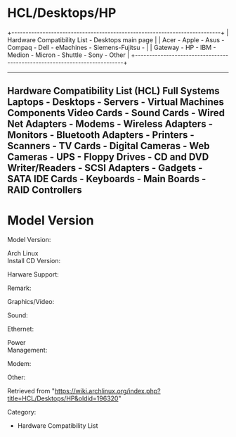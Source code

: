HCL/Desktops/HP
===============

+--------------------------------------------------------------------------+
| Hardware Compatibility List - Desktops main page                         |
| Acer - Apple - Asus - Compaq - Dell - eMachines - Siemens-Fujitsu -      |
| Gateway - HP - IBM - Medion - Micron - Shuttle - Sony - Other            |
+--------------------------------------------------------------------------+

  

  ------------------------------------------------------------------------------------------------------------------------------------------------------------------------------------------------------------------------------------------------------------------------------------------------------------------------
  Hardware Compatibility List (HCL)
  Full Systems
  Laptops - Desktops - Servers - Virtual Machines
  Components
  Video Cards - Sound Cards - Wired Net Adapters - Modems - Wireless Adapters - Monitors - Bluetooth Adapters - Printers - Scanners - TV Cards - Digital Cameras - Web Cameras - UPS - Floppy Drives - CD and DVD Writer/Readers - SCSI Adapters - Gadgets - SATA IDE Cards - Keyboards - Main Boards - RAID Controllers
  ------------------------------------------------------------------------------------------------------------------------------------------------------------------------------------------------------------------------------------------------------------------------------------------------------------------------

Model Version
=============

  
  
  
  
  
  
  
  
  

Model Version:

Arch Linux  
Install CD Version:  

Harware Support:

Remark:

Graphics/Video:

Sound:

Ethernet:

Power  
Management:  

Modem:

Other:

Retrieved from
"https://wiki.archlinux.org/index.php?title=HCL/Desktops/HP&oldid=196320"

Category:

-   Hardware Compatibility List
